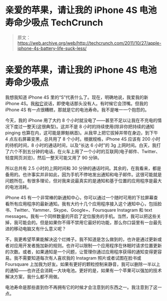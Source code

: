 # 亲爱的苹果，请让我的 iPhone 4S 电池寿命少吸点 TechCrunch

> 原文：<https://web.archive.org/web/http://techcrunch.com/2011/10/27/apple-iphone-4s-battery-life-suck-less/>

# 亲爱的苹果，请让我的 iPhone 4S 电池寿命少吸点

我想我知道 iPhone 4S 里的“S”代表什么了。现在，明确地说，我爱我的新 iPhone 4S。我[和它](https://web.archive.org/web/20230205002140/https://techcrunch.com/2011/10/15/watch-me-talk-to-my-iphone-4s-siri-demo/)说话，即使电话那头没有人。有时候它会顶嘴。但我的 iPhone 4S 有一点很糟糕，那就是它的电池寿命。我不是唯一一个抱怨的。

今天，我的 iPhone 用了大约 8 个小时就没电了——甚至不足以让我在不充电的情况下度过一整天(这很典型)。这并不是 8 小时的持续使用(除非你把持续的通知 pinging 也算在内，这可能是罪魁祸首)。从我早上把它拔掉并带在身边，到下午 4 点左右屏幕变黑，总共用了 8 个小时。根据规格，iPhone 4S 应该有 200 小时的待机时间，8 小时的通话时间，以及“长达 6 小时”的 3g 上网时间。白天，我打了六个不到五分钟的电话，在火车上用了一个小时的互联网(电子邮件、Twitter、轻度网页浏览)，然后一整天可能又用了 90 分钟。

所以总共有 2.5 小时的上网时间和 30 分钟的通话时间。其余的，在我看来，都是备用的。也许事实并非如此，因为手机不停地发出通知和电子邮件。这很可能就是问题所在。有很多理论，但对我来说最真实的是通知和基于位置的应用程序是最大的电池消耗。

iPhone 4S 有一个非常棒的新通知中心，你可以通过一个随时可用的下拉屏幕查看所有应用程序的最新通知。我有大约十几个应用程序接入这个通知中心，包括脸书、Twitter、Yammer、Skype、Google+、Foursquare Instagram 和 text messages。我有一个同样数量的开启了定位服务的手机。当然，我可以把这些关掉，我可能会的。但是如果你不得不禁用它最好的功能，那么你口袋里有一台最先进的移动电脑又有什么意义呢？

不，我更希望苹果能解决这个烂摊子。我不知道是怎么做到的，也许是通过更新或者对应用开发者施加新的规则。也许可以限制一个应用程序在休眠时请求位置更新的次数。或者，如果通知是一个问题，让管理你通过应用程序获得的通知变得更容易。我不需要知道每次有人喜欢我的 Instagram 照片或者试图在脸书或 Foursquare 上加我为好友。如果有更好的颗粒控制来静音，我可以删除一半以上的通知——也许还会消耗一大块电池。更好的是，如果有一个苹果可以强加的技术解决方案，我什么都不用做。

电池寿命是那些直到你不再拥有它的时候才会注意到的东西之一。我注意到了这一点。